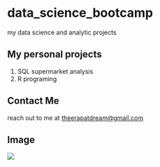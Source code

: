 # data_science_bootcamp
my data science and analytic projects

## My personal projects

1. SQL supermarket analysis
2. R programing


## Contact Me
reach out to me at theerapatdream@gmail.com

## Image
![](https://www.sydney.edu.au/content/dam/corporate/images/news-and-opinion/news/2024/december/ginger-cat-generic-adobe-images.jpg/_jcr_content/renditions/cq5dam.web.1280.1280.jpeg)
